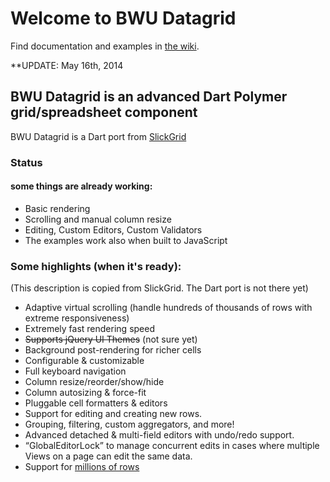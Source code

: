# Welcome to BWU Datagrid

Find documentation and examples in [the wiki](https://github.com/bwu-dart/bwu_datagrid/wiki).


**UPDATE:  May 16th, 2014

## BWU Datagrid is an advanced Dart Polymer grid/spreadsheet component
BWU Datagrid is a Dart port from [SlickGrid](https://github.com/mleibman/SlickGrid) 


### Status

#### some things are already working:
 
* Basic rendering
* Scrolling and manual column resize
* Editing, Custom Editors, Custom Validators
* The examples work also when built to JavaScript

### Some highlights (when it's ready):

(This description is copied from SlickGrid. The Dart port is not there yet) 

* Adaptive virtual scrolling (handle hundreds of thousands of rows with extreme responsiveness)
* Extremely fast rendering speed 
* ~~Supports jQuery UI Themes~~ (not sure yet)
* Background post-rendering for richer cells
* Configurable & customizable
* Full keyboard navigation
* Column resize/reorder/show/hide
* Column autosizing & force-fit
* Pluggable cell formatters & editors
* Support for editing and creating new rows.
* Grouping, filtering, custom aggregators, and more!
* Advanced detached & multi-field editors with undo/redo support.
* “GlobalEditorLock” to manage concurrent edits in cases where multiple Views on a page can edit the same data.
* Support for [millions of rows](http://stackoverflow.com/a/2569488/1269037)
